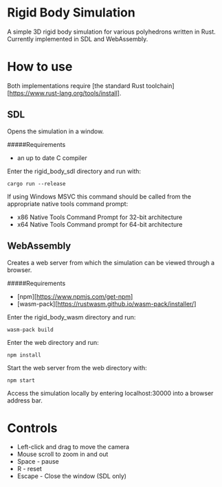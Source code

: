 # Rigid Body Simulation

A simple 3D rigid body simulation for various polyhedrons written in Rust. Currently implemented in SDL and WebAssembly.

# How to use

Both implementations require [the standard Rust toolchain][https://www.rust-lang.org/tools/install].

## SDL

Opens the simulation in a window.

#####Requirements
* an up to date C compiler

Enter the rigid_body_sdl directory and run with:
```
cargo run --release
```

If using Windows MSVC this command should be called from the appropriate native tools command prompt:
* x86 Native Tools Command Prompt for 32-bit architecture
* x64 Native Tools Command prompt for 64-bit architecture

## WebAssembly

Creates a web server from which the simulation can be viewed through a browser.

#####Requirements
* [npm][https://www.npmjs.com/get-npm]
* [wasm-pack][https://rustwasm.github.io/wasm-pack/installer/]

Enter the rigid_body_wasm directory and run:
```
wasm-pack build

```
Enter the web directory and run:
```
npm install
```

Start the web server from the web directory with:
```
npm start
```

Access the simulation locally by entering localhost:30000 into a browser address bar.

# Controls

* Left-click and drag to move the camera
* Mouse scroll to zoom in and out
* Space - pause
* R - reset
* Escape - Close the window (SDL only)
